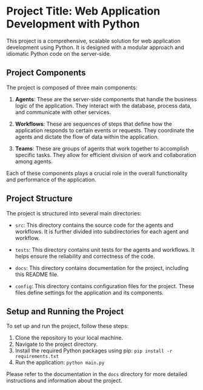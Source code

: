 
# Project Title: Web Application Development with Python

This project is a comprehensive, scalable solution for web application development using Python. It is designed with a modular approach and idiomatic Python code on the server-side.

## Project Components

The project is composed of three main components:

1. **Agents**: These are the server-side components that handle the business logic of the application. They interact with the database, process data, and communicate with other services.

2. **Workflows**: These are sequences of steps that define how the application responds to certain events or requests. They coordinate the agents and dictate the flow of data within the application.

3. **Teams**: These are groups of agents that work together to accomplish specific tasks. They allow for efficient division of work and collaboration among agents.

Each of these components plays a crucial role in the overall functionality and performance of the application.

## Project Structure

The project is structured into several main directories:

- `src`: This directory contains the source code for the agents and workflows. It is further divided into subdirectories for each agent and workflow.

- `tests`: This directory contains unit tests for the agents and workflows. It helps ensure the reliability and correctness of the code.

- `docs`: This directory contains documentation for the project, including this README file.

- `config`: This directory contains configuration files for the project. These files define settings for the application and its components.

## Setup and Running the Project

To set up and run the project, follow these steps:

1. Clone the repository to your local machine.
2. Navigate to the project directory.
3. Install the required Python packages using pip: `pip install -r requirements.txt`
4. Run the application: `python main.py`

Please refer to the documentation in the `docs` directory for more detailed instructions and information about the project.
